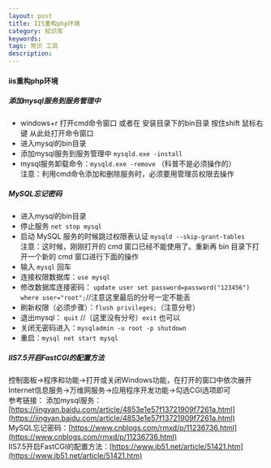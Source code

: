 ```yaml
---
layout: post
title: IIS重构php环境
category: 知识库
keywords: 
tags: 常识 工具
description: 
---
```


#### iis重构php环境
##### 添加mysql服务到服务管理中
* windows+r 打开cmd命令窗口  或者在 安装目录下的bin目录 按住shift 鼠标右键 从此处打开命令窗口   
* 进入mysql的bin目录
* 添加mysql服务到服务管理中 `mysqld.exe -install`    
* mysql服务卸载命令：`mysqld.exe -remove` （科普不是必须操作的）  
注意：利用cmd命令添加和删除服务时，必须要用管理员权限去操作

##### MySQL忘记密码
* 进入mysql的bin目录  
* 停止服务 `net stop mysql`  
* 启动 MySQL 服务的时候跳过权限表认证 `mysqld --skip-grant-tables`  
注意：这时候，刚刚打开的 cmd 窗口已经不能使用了。重新再 bin 目录下打开一个新的 cmd 窗口进行下面的操作 
* 输入 `mysql` 回车 
* 连接权限数据库：`use mysql`
* 修改数据库连接密码： `update user set password=password("123456") where user="root";`//注意这里最后的分号一定不能丢
* 刷新权限（必须步骤）：`flush privileges;`（注意分号）
* 退出mysql： `quit` //（这里没有分号）`exit` 也可以
* 关闭无密码进入：`mysqladmin -u root -p shutdown` 
* 重启：`mysql net start mysql`

##### IIS7.5开启FastCGI的配置方法
控制面板→程序和功能→打开或关闭Windows功能，在打开的窗口中依次展开Internet信息服务→万维网服务→应用程序开发功能→勾选CGI选项即可   
参考链接： 
添加mysql服务：[https://jingyan.baidu.com/article/4853e1e57f13721909f7261a.html](https://jingyan.baidu.com/article/4853e1e57f13721909f7261a.html)   
MySQL忘记密码：[https://www.cnblogs.com/rmxd/p/11236736.html](https://www.cnblogs.com/rmxd/p/11236736.html)    
IIS7.5开启FastCGI的配置方法：[https://www.jb51.net/article/51421.htm](https://www.jb51.net/article/51421.htm)